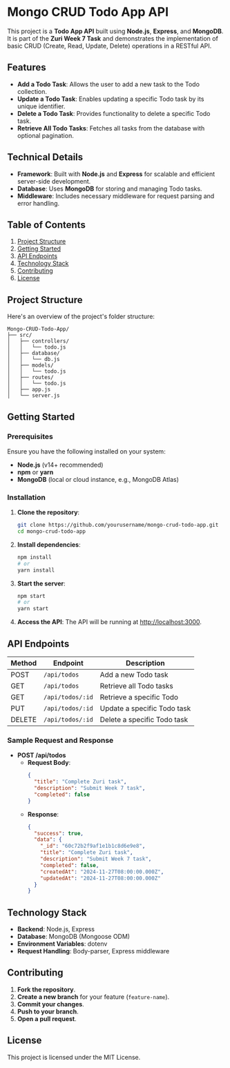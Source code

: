 # Mongo CRUD Todo App API

This project is a **Todo App API** built using **Node.js**, **Express**, and **MongoDB**. It is part of the **Zuri Week 7 Task** and demonstrates the implementation of basic CRUD (Create, Read, Update, Delete) operations in a RESTful API.

## Features
- **Add a Todo Task**: Allows the user to add a new task to the Todo collection.
- **Update a Todo Task**: Enables updating a specific Todo task by its unique identifier.
- **Delete a Todo Task**: Provides functionality to delete a specific Todo task.
- **Retrieve All Todo Tasks**: Fetches all tasks from the database with optional pagination.

## Technical Details
- **Framework**: Built with **Node.js** and **Express** for scalable and efficient server-side development.
- **Database**: Uses **MongoDB** for storing and managing Todo tasks.
- **Middleware**: Includes necessary middleware for request parsing and error handling.

## Table of Contents
1. [Project Structure](#project-structure)
2. [Getting Started](#getting-started)
3. [API Endpoints](#api-endpoints)
4. [Technology Stack](#technology-stack)
5. [Contributing](#contributing)
6. [License](#license)

## Project Structure
Here's an overview of the project's folder structure:

```
Mongo-CRUD-Todo-App/
├── src/
│   ├── controllers/
│   │   └── todo.js
│   ├── database/
│   │   └── db.js
│   ├── models/
│   │   └── todo.js
│   ├── routes/
│   │   └── todo.js
│   ├── app.js
│   └── server.js
```

## Getting Started

### Prerequisites
Ensure you have the following installed on your system:
- **Node.js** (v14+ recommended)
- **npm** or **yarn**
- **MongoDB** (local or cloud instance, e.g., MongoDB Atlas)

### Installation

1. **Clone the repository**:
   ```bash
   git clone https://github.com/yourusername/mongo-crud-todo-app.git
   cd mongo-crud-todo-app
   ```

2. **Install dependencies**:
   ```bash
   npm install
   # or
   yarn install
   ```

3. **Start the server**:
   ```bash
   npm start
   # or
   yarn start
   ```

4. **Access the API**:
   The API will be running at [http://localhost:3000](http://localhost:3000).

## API Endpoints

| Method | Endpoint          | Description                 |
|--------|-------------------|-----------------------------|
| POST   | `/api/todos`      | Add a new Todo task         |
| GET    | `/api/todos`      | Retrieve all Todo tasks     |
| GET    | `/api/todos/:id`  | Retrieve a specific Todo    |
| PUT    | `/api/todos/:id`  | Update a specific Todo task |
| DELETE | `/api/todos/:id`  | Delete a specific Todo task |

### Sample Request and Response

- **POST /api/todos**
  - **Request Body**:
    ```json
    {
      "title": "Complete Zuri task",
      "description": "Submit Week 7 task",
      "completed": false
    }
    ```
  - **Response**:
    ```json
    {
      "success": true,
      "data": {
        "_id": "60c72b2f9af1e1b1c8d6e9e8",
        "title": "Complete Zuri task",
        "description": "Submit Week 7 task",
        "completed": false,
        "createdAt": "2024-11-27T08:00:00.000Z",
        "updatedAt": "2024-11-27T08:00:00.000Z"
      }
    }
    ```

## Technology Stack
- **Backend**: Node.js, Express
- **Database**: MongoDB (Mongoose ODM)
- **Environment Variables**: dotenv
- **Request Handling**: Body-parser, Express middleware

## Contributing

1. **Fork the repository**.
2. **Create a new branch** for your feature (`feature-name`).
3. **Commit your changes**.
4. **Push to your branch**.
5. **Open a pull request**.

## License
This project is licensed under the MIT License.

